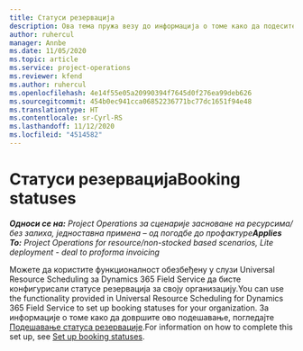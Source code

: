 ```yaml
---
title: Статуси резервација
description: Ова тема пружа везу до информација о томе како да подесите статусе резервација за услугу Project Operations.
author: ruhercul
manager: Annbe
ms.date: 11/05/2020
ms.topic: article
ms.service: project-operations
ms.reviewer: kfend
ms.author: ruhercul
ms.openlocfilehash: 4e14f55e05a20990394f7645d0f276ea99deb626
ms.sourcegitcommit: 454b0ec941cca06852236771bc77dc1651f94e48
ms.translationtype: HT
ms.contentlocale: sr-Cyrl-RS
ms.lasthandoff: 11/12/2020
ms.locfileid: "4514582"
---
```

# <a name="booking-statuses"></a><span data-ttu-id="931ca-103">Статуси резервација</span><span class="sxs-lookup"><span data-stu-id="931ca-103">Booking statuses</span></span>

<span data-ttu-id="931ca-104">_**Односи се на:** Project Operations за сценарије засноване на ресурсима/без залиха, једноставна примена – од погодбе до профактуре_</span><span class="sxs-lookup"><span data-stu-id="931ca-104">_**Applies To:** Project Operations for resource/non-stocked based scenarios, Lite deployment - deal to proforma invoicing_</span></span>

<span data-ttu-id="931ca-105">Можете да користите функционалност обезбеђену у слузи Universal Resource Scheduling за Dynamics 365 Field Service да бисте конфигурисали статусе резервација за своју организацију.</span><span class="sxs-lookup"><span data-stu-id="931ca-105">You can use the functionality provided in Universal Resource Scheduling for Dynamics 365 Field Service to set up booking statuses for your organization.</span></span> <span data-ttu-id="931ca-106">За информације о томе како да довршите ово подешавање, погледајте [Подешавање статуса резервације](https://docs.microsoft.com/dynamics365/field-service/set-up-booking-statuses).</span><span class="sxs-lookup"><span data-stu-id="931ca-106">For information on how to complete this set up, see [Set up booking statuses](https://docs.microsoft.com/dynamics365/field-service/set-up-booking-statuses).</span></span>
